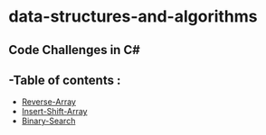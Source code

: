 # data-structures-and-algorithms
## Code Challenges in C#
## -Table of contents :
+ [Reverse-Array](./C%23-reverse-array/README.md)
+ [Insert-Shift-Array](./C%23-array-insert-shift/README.md)
+ [Binary-Search](./C%23-array-binary-search/README.md)
